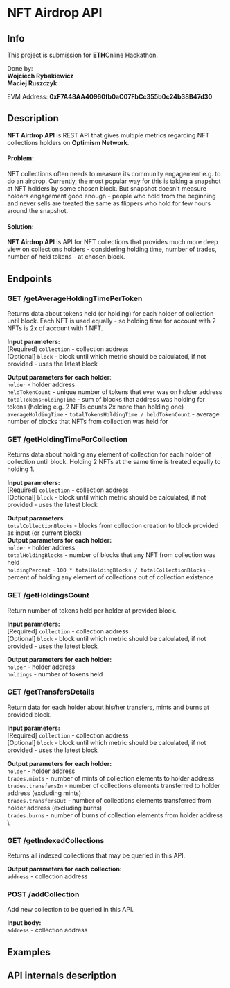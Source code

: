 # NFT Airdrop API

## Info

This project is submission for <strong>ETH</strong>Online Hackathon.

Done by: \
<strong>Wojciech Rybakiewicz</strong> \
<strong>Maciej Ruszczyk</strong>

EVM Address: <strong>0xF7A48AA40960fb0aC07FbCc355b0c24b38B47d30</strong>

## Description

<strong>NFT Airdrop API</strong> is REST API that gives multiple metrics regarding NFT collections holders on <strong>
Optimism Network</strong>.

#### Problem:

NFT collections often needs to measure its community engagement e.g. to do an airdrop. Currently, the most popular way
for this is taking a snapshot at NFT holders by some chosen block. But snapshot doesn't measure holders engagement good
enough - people who hold from the beginning and never sells are treated the same as flippers who hold for few hours
around the snapshot.

#### Solution:

<strong>NFT Airdrop API</strong> is API for NFT collections that provides much more deep view on collections holders -
considering holding time, number of trades, number of held tokens - at chosen block.

## Endpoints

[//]: # (TODO: all endpoints)

### GET /getAverageHoldingTimePerToken

Returns data about tokens held (or holding) for each holder of collection until block. Each NFT is used equally - so
holding time for account with 2 NFTs is 2x of account with 1 NFT.

<strong>Input parameters:</strong> \
[Required] `collection` - collection address \
[Optional] `block` - block until which metric should be calculated, if not provided - uses the latest block

<strong>Output parameters for each holder</strong>: \
`holder` - holder address \
`heldTokenCount` - unique number of tokens that ever was on holder address \
`totalTokensHoldingTime` - sum of blocks that address was holding for tokens (holding e.g. 2 NFTs counts 2x more than
holding one)
`averageHoldingTime` - `totalTokensHoldingTime / heldTokenCount` - average number of blocks that NFTs from collection
was held for

### GET /getHoldingTimeForCollection

Returns data about holding any element of collection for each holder of collection until block. Holding 2 NFTs at the
same time is treated equally to holding 1.

<strong>Input parameters:</strong> \
[Required] `collection` - collection address \
[Optional] `block` - block until which metric should be calculated, if not provided - uses the latest block

<strong>Output parameters</strong>: \
`totalCollectionBlocks` - blocks from collection creation to block provided as input (or current block) \
<strong>Output parameters for each holder:</strong> \
`holder` - holder address \
`totalHoldingBlocks` - number of blocks that any NFT from collection was held \
`holdingPercent` - `100 * totalHoldingBlocks / totalCollectionBlocks` - percent of holding any element of collections
out of collection existence


### GET /getHoldingsCount

Return number of tokens held per holder at provided block.

<strong>Input parameters:</strong> \
[Required] `collection` - collection address \
[Optional] `block` - block until which metric should be calculated, if not provided - uses the latest block

<strong>Output parameters for each holder:</strong> \
`holder` - holder address \
`holdings` - number of tokens held

### GET /getTransfersDetails

Return data for each holder about his/her transfers, mints and burns at provided block.

<strong>Input parameters:</strong> \
[Required] `collection` - collection address \
[Optional] `block` - block until which metric should be calculated, if not provided - uses the latest block

<strong>Output parameters for each holder:</strong> \
`holder` - holder address \
`trades.mints` - number of mints of collection elements to holder address \
`trades.transfersIn` - number of collections elements transferred to holder address (excluding mints) \
`trades.transfersOut` - number of collections elements transferred from holder address (excluding burns) \
`trades.burns` - number of burns of collection elements from holder address \

### GET /getIndexedCollections

Returns all indexed collections that may be queried in this API.

<strong>Output parameters for each collection:</strong> \
`address` - collection address

### POST /addCollection

Add new collection to be queried in this API.

<strong>Input body:</strong> \
`address` - collection address

## Examples

[//]: # (TODO: example curls)

## API internals description

[//]: # (TODO: worker lambda)
